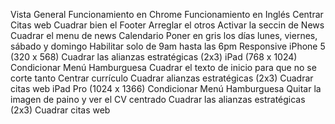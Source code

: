 Vista General
  Funcionamiento en Chrome
  Funcionamiento en Inglés
  Centrar Citas web
  Cuadrar bien el Footer
  Arreglar el otros 
  Activar la seccin de News
  Cuadrar el menu de news
Calendario
  Poner en gris los días lunes, viernes, sábado y domingo
  Habilitar solo de 9am hasta las 6pm
Responsive
  iPhone 5 (320 x 568)
    Cuadrar las alianzas estratégicas (2x3)
  iPad (768 x 1024)
    Condicionar Menú Hamburguesa
    Cuadrar el texto de inicio para que no se corte tanto
    Centrar currículo
    Cuadrar alianzas estratégicas (2x3)
    Cuadrar citas web
  iPad Pro (1024 x 1366)
    Condicionar Menú Hamburguesa
    Quitar la imagen de paino y ver el CV centrado
    Cuadrar las alianzas estratégicas (2x3)
    Cuadrar citas web
